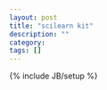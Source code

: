 ```yaml
---
layout: post
title: "scilearn kit"
description: ""
category: 
tags: []
---
```

{% include JB/setup %}
